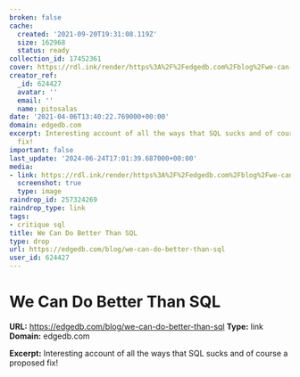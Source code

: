 ```yaml
---
broken: false
cache:
  created: '2021-09-20T19:31:08.119Z'
  size: 162968
  status: ready
collection_id: 17452361
cover: https://rdl.ink/render/https%3A%2F%2Fedgedb.com%2Fblog%2Fwe-can-do-better-than-sql
creator_ref:
  _id: 624427
  avatar: ''
  email: ''
  name: pitosalas
date: '2021-04-06T13:40:22.769000+00:00'
domain: edgedb.com
excerpt: Interesting account of all the ways that SQL sucks and of course a proposed
  fix!
important: false
last_update: '2024-06-24T17:01:39.687000+00:00'
media:
- link: https://rdl.ink/render/https%3A%2F%2Fedgedb.com%2Fblog%2Fwe-can-do-better-than-sql
  screenshot: true
  type: image
raindrop_id: 257324269
raindrop_type: link
tags:
- critique sql
title: We Can Do Better Than SQL
type: drop
url: https://edgedb.com/blog/we-can-do-better-than-sql
user_id: 624427
---
```


# We Can Do Better Than SQL

**URL:** https://edgedb.com/blog/we-can-do-better-than-sql
**Type:** link
**Domain:** edgedb.com

**Excerpt:** Interesting account of all the ways that SQL sucks and of course a proposed fix!
